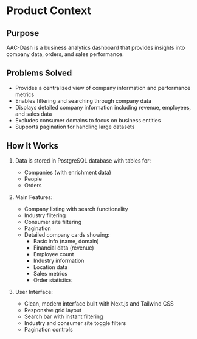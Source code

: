 # Product Context

## Purpose
AAC-Dash is a business analytics dashboard that provides insights into company data, orders, and sales performance.

## Problems Solved
- Provides a centralized view of company information and performance metrics
- Enables filtering and searching through company data
- Displays detailed company information including revenue, employees, and sales data
- Excludes consumer domains to focus on business entities
- Supports pagination for handling large datasets

## How It Works
1. Data is stored in PostgreSQL database with tables for:
   - Companies (with enrichment data)
   - People
   - Orders

2. Main Features:
   - Company listing with search functionality
   - Industry filtering
   - Consumer site filtering
   - Pagination
   - Detailed company cards showing:
     - Basic info (name, domain)
     - Financial data (revenue)
     - Employee count
     - Industry information
     - Location data
     - Sales metrics
     - Order statistics

3. User Interface:
   - Clean, modern interface built with Next.js and Tailwind CSS
   - Responsive grid layout
   - Search bar with instant filtering
   - Industry and consumer site toggle filters
   - Pagination controls
